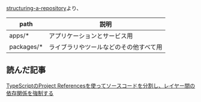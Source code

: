 [structuring-a-repository](https://turbo.build/repo/docs/crafting-your-repository/structuring-a-repository)より、

path|説明
--|--
apps/*|アプリケーションとサービス用
packages/*|ライブラリやツールなどのその他すべて用

## 読んだ記事

[TypeScriptのProject Referencesを使ってソースコードを分割し、レイヤー間の依存関係を強制する](https://zenn.dev/katsumanarisawa/articles/58103deb4f12b4)
